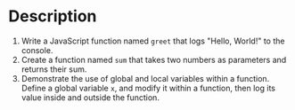 # Description

1. Write a JavaScript function named `greet` that logs "Hello, World!" to the console.
2. Create a function named `sum` that takes two numbers as parameters and returns their sum.
3. Demonstrate the use of global and local variables within a function. Define a global variable `x`, and modify it within a function, then log its value inside and outside the function.
